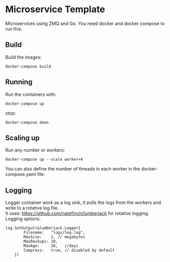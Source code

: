 # Microservice Template #
Microservices using ZMQ and Go.
You need docker and docker compose to run this.

## Build ##
Build the images:
```
docker-compose build
```

## Running ##
Run the containers with:
```
docker-compose up
```
stop:
```
docker-compose down
```
## Scaling up ##
Run any number or workers:
```
docker-compose up --scale worker=4
```
You can also define the number of threads in each worker in the docker-compose.yaml file.

## Logging ##
Logger container work as a log sink, it pulls the logs from the workers and write to a rotative log file.  
It uses: https://github.com/natefinch/lumberjack for rotative logging.  
Logging options:
```
log.SetOutput(&lumberjack.Logger{
		Filename:   "logs/log.log",
		MaxSize:    2, // megabytes
		MaxBackups: 10,
		MaxAge:     28,   //days
		Compress:   true, // disabled by default
	})
```
